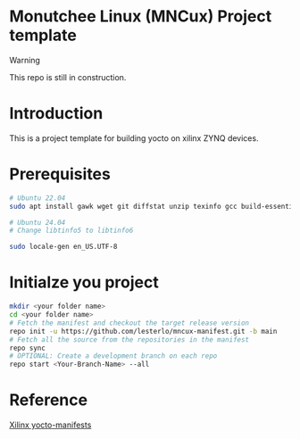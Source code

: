 # Monutchee Linux (MNCux) Project template

> [!WARNING]  
> This repo is still in construction.

# Introduction

This is a project template for building yocto on xilinx ZYNQ devices.

# Prerequisites

```bash
# Ubuntu 22.04
sudo apt install gawk wget git diffstat unzip texinfo gcc build-essential chrpath socat cpio python3 python3-pip python3-pexpect xz-utils debianutils iputils-ping python3-git python3-jinja2 python3-subunit zstd liblz4-tool file locales libacl1 libtinfo5 repo 

# Ubuntu 24.04
# Change libtinfo5 to libtinfo6

sudo locale-gen en_US.UTF-8
```

# Initialze you project

```bash
mkdir <your folder name>
cd <your folder name>
# Fetch the manifest and checkout the target release version
repo init -u https://github.com/lesterlo/mncux-manifest.git -b main
# Fetch all the source from the repositories in the manifest
repo sync
# OPTIONAL: Create a development branch on each repo
repo start <Your-Branch-Name> --all
```

# Reference
[Xilinx yocto-manifests](https://github.com/Xilinx/yocto-manifests)